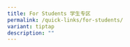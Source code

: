 ```yaml
---
title: For Students 学生专区
permalink: /quick-links/for-students/
variant: tiptap
description: ""
---
```

